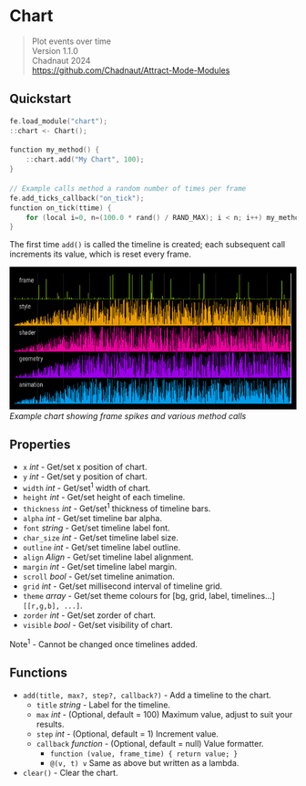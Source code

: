 # Chart

> Plot events over time  
> Version 1.1.0  
> Chadnaut 2024  
> https://github.com/Chadnaut/Attract-Mode-Modules

## Quickstart

```cpp
fe.load_module("chart");
::chart <- Chart();

function my_method() {
    ::chart.add("My Chart", 100);
}

// Example calls method a random number of times per frame
fe.add_ticks_callback("on_tick");
function on_tick(ttime) {
    for (local i=0, n=(100.0 * rand() / RAND_MAX); i < n; i++) my_method();
}
```

The first time `add()` is called the timeline is created; each subsequent call increments its value, which is reset every frame.

![Example](example.png)\
*Example chart showing frame spikes and various method calls*

## Properties

- `x` *int* - Get/set x position of chart.
- `y` *int* - Get/set y position of chart.
- `width` *int* - Get/set<sup>1</sup> width of chart.
- `height` *int* - Get/set height of each timeline.
- `thickness` *int* - Get/set<sup>1</sup> thickness of timeline bars.
- `alpha` *int* - Get/set timeline bar alpha.
- `font` *string* - Get/set timeline label font.
- `char_size` *int* - Get/set timeline label size.
- `outline` *int* - Get/set timeline label outline.
- `align` *Align* - Get/set timeline label alignment.
- `margin` *int* - Get/set timeline label margin.
- `scroll` *bool* - Get/set timeline animation.
- `grid` *int* - Get/set millisecond interval of timeline grid.
- `theme` *array* - Get/set theme colours for [bg, grid, label, timelines...] `[[r,g,b], ...]`.
- `zorder` *int* - Get/set zorder of chart.
- `visible` *bool* - Get/set visibility of chart.

Note<sup>1</sup> - Cannot be changed once timelines added.

## Functions

- `add(title, max?, step?, callback?)` - Add a timeline to the chart.
    - `title` *string* - Label for the timeline.
    - `max` *int* - (Optional, default = 100) Maximum value, adjust to suit your results.
    - `step` *int* - (Optional, default = 1) Increment value.
    - `callback` *function* - (Optional, default = null) Value formatter.
        - `function (value, frame_time) { return value; }`
        - `@(v, t) v` Same as above but written as a lambda.
- `clear()` - Clear the chart.
